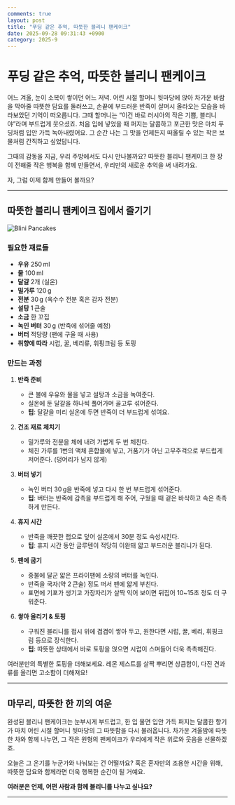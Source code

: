 ```yaml
---
comments: true
layout: post
title: "푸딩 같은 추억, 따뜻한 블리니 팬케이크"
date: 2025-09-28 09:31:43 +0900
category: 2025-9
---
```


# 푸딩 같은 추억, 따뜻한 블리니 팬케이크

어느 겨울, 눈이 소복이 쌓이던 어느 저녁. 어린 시절 할머니 뒷마당에 앉아 차가운 바람을 막아줄 따뜻한 담요를 둘러쓰고, 손끝에 부드러운 반죽이 살며시 올라오는 모습을 바라보았던 기억이 떠오릅니다. 그때 할머니는 “이건 바로 러시아의 작은 기쁨, 블리니야”라며 부드럽게 웃으셨죠. 처음 입에 넣었을 때 퍼지는 달콤하고 포근한 맛은 마치 푸딩처럼 입안 가득 녹아내렸어요. 그 순간 나는 그 맛을 언제든지 떠올릴 수 있는 작은 보물처럼 간직하고 싶었답니다.  

그때의 감동을 지금, 우리 주방에서도 다시 만나볼까요? 따뜻한 블리니 팬케이크 한 장이 전해줄 작은 행복을 함께 만들면서, 우리만의 새로운 추억을 써 내려가요.  

자, 그럼 이제 함께 만들어 볼까요?  

---

## 따뜻한 블리니 팬케이크 집에서 즐기기  

![Blini Pancakes](https://www.themealdb.com/images/media/meals/0206h11699013358.jpg)  

### 필요한 재료들  

- **우유** 250 ml  
- **물** 100 ml  
- **달걀** 2개 (실온)  
- **밀가루** 120 g  
- **전분** 30 g (옥수수 전분 혹은 감자 전분)  
- **설탕** 1 큰술  
- **소금** 한 꼬집  
- **녹인 버터** 30 g (반죽에 섞어줄 예정)  
- **버터** 적당량 (팬에 구울 때 사용)  
- **취향에 따라** 시럽, 꿀, 베리류, 휘핑크림 등 토핑  

### 만드는 과정  

1. **반죽 준비**  
   - 큰 볼에 우유와 물을 넣고 설탕과 소금을 녹여준다.  
   - 실온에 둔 달걀을 하나씩 풀어가며 골고루 섞어준다.  
   - **팁**: 달걀을 미리 실온에 두면 반죽이 더 부드럽게 섞여요.  

2. **건조 재료 체치기**  
   - 밀가루와 전분을 체에 내려 가볍게 두 번 체친다.  
   - 체친 가루를 1번의 액체 혼합물에 넣고, 거품기가 아닌 고무주걱으로 부드럽게 저어준다. (덩어리가 남지 않게)  

3. **버터 넣기**  
   - 녹인 버터 30 g을 반죽에 넣고 다시 한 번 부드럽게 섞어준다.  
   - **팁**: 버터는 반죽에 감촉을 부드럽게 해 주어, 구웠을 때 겉은 바삭하고 속은 촉촉하게 만든다.  

4. **휴지 시간**  
   - 반죽을 깨끗한 랩으로 덮어 실온에서 30분 정도 숙성시킨다.  
   - **팁**: 휴지 시간 동안 글루텐이 적당히 이완돼 얇고 부드러운 블리니가 된다.  

5. **팬에 굽기**  
   - 중불에 달군 얇은 프라이팬에 소량의 버터를 녹인다.  
   - 반죽을 국자(약 2 큰술) 정도 떠서 팬에 얇게 부친다.  
   - 표면에 기포가 생기고 가장자리가 살짝 익어 보이면 뒤집어 10~15초 정도 더 구워준다.  

6. **쌓아 올리기 & 토핑**  
   - 구워진 블리니를 접시 위에 겹겹이 쌓아 두고, 원한다면 시럽, 꿀, 베리, 휘핑크림 등으로 장식한다.  
   - **팁**: 따뜻한 상태에서 바로 토핑을 얹으면 시럽이 스며들어 더욱 촉촉해진다.  

여러분만의 특별한 토핑을 더해보세요. 레몬 제스트를 살짝 뿌리면 상큼함이, 다진 견과류를 올리면 고소함이 더해져요!  

---

## 마무리, 따뜻한 한 끼의 여운  

완성된 블리니 팬케이크는 눈부시게 부드럽고, 한 입 물면 입안 가득 퍼지는 달콤한 향기가 마치 어린 시절 할머니 뒷마당의 그 따뜻함을 다시 불러옵니다. 차가운 겨울밤에 따뜻한 차와 함께 나누면, 그 작은 원형의 팬케이크가 우리에게 작은 위로와 웃음을 선물하겠죠.  

오늘은 그 온기를 누군가와 나눠보는 건 어떨까요? 혹은 혼자만의 조용한 시간을 위해, 따뜻한 담요와 함께라면 더욱 행복한 순간이 될 거예요.  

**여러분은 언제, 어떤 사람과 함께 블리니를 나누고 싶나요?**  

---